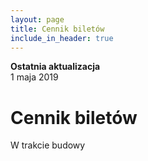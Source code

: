 ```yaml
---
layout: page
title: Cennik biletów
include_in_header: true
---
```

**Ostatnia aktualizacja**  
1 maja 2019

# Cennik biletów
W trakcie budowy
